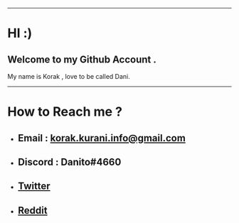 <!--
**Korak-997/Korak-997** is a ✨ _special_ ✨ repository because its `README.md` (this file) appears on your GitHub profile.

Here are some ideas to get you started:

- 🔭 I’m currently working on ...
- 🌱 I’m currently learning ...
- 👯 I’m looking to collaborate on ...
- 🤔 I’m looking for help with ...
- 💬 Ask me about ...
- 📫 How to reach me: ...
- 😄 Pronouns: ...
- ⚡ Fun fact: ...
-->

------------------------
# HI :)

## Welcome to my Github Account . 

My name is Korak , love to be called Dani. 

--------------------------------------------------------
# How to Reach me ?

* ## Email :  korak.kurani.info@gmail.com
* ## Discord : Danito#4660
* ## [Twitter](https://twitter.com/Dani60579343)
* ## [Reddit](https://www.reddit.com/user/dani-997)


 
